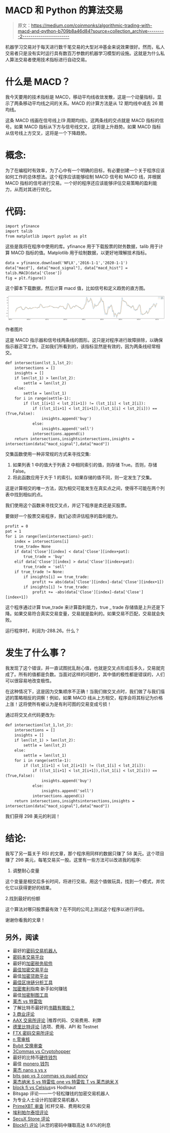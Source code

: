 # MACD 和 Python 的算法交易

> 原文：<https://medium.com/coinmonks/algorithmic-trading-with-macd-and-python-b709b8a46d84?source=collection_archive---------2----------------------->

机器学习交易对于每天进行数千笔交易的大型对冲基金来说效果很好。然而，私人交易者只是没有实时运行具有数百万参数的机器学习模型的设施。这就是为什么私人算法交易者使用技术指标进行自动交易。

# 什么是 MACD？

我今天要用的技术指标是 MACD，移动平均线收敛发散，这是一个动量指标，显示了两条移动平均线之间的关系。MACD 的计算方法是从 12 期均线中减去 26 期均线。

这条 MACD 线画在信号线上(9 周期均线)。这两条线的交点就是 MACD 指标的信号。如果 MACD 指标从下方与信号线交叉，这将是上升趋势。如果 MACD 指标从信号线上方交叉，这将是一个下降趋势。

# 概念:

为了在编程时有效率，为了心中有一个明确的目标，有必要创建一个关于程序应该如何工作的总体想法。这个程序应该能够绘制 MACD 信号和 MACD 线，并根据 MACD 指标的信号进行交易。一个好的程序还应该能够评估交易策略的盈利能力，从而对其进行优化。

# 代码:

```
import yfinance
import talib
from matplotlib import pyplot as plt
```

这些是我将在程序中使用的库。yfinance 用于下载股票的财务数据，talib 用于计算 MACD 指标的值。Matplotlib 用于绘制数据，以更好地理解技术指标。

```
data = yfinance.download('NFLX','2016-1-1','2020-1-1')
data["macd"], data["macd_signal"], data["macd_hist"] = talib.MACD(data['Close'])
fig = plt.figure()
```

这个脚本下载数据，然后计算 macd 值，比如信号和定义趋势的直方图。

![](img/6c6167302dc824c62a73632ee31fa010.png)

作者图片

这是 MACD 指示器和信号线两条线的图形。这只是对程序进行故障排除，以确保指示器正常工作。正如我们所看到的，该指标显然是有效的，因为两条线经常相交。

```
def intersection(lst_1,lst_2):
    intersections = []
    insights = []
    if len(lst_1) > len(lst_2):
        settle = len(lst_2)
    else:
        settle = len(lst_1)
    for i in range(settle-1):
        if (lst_1[i+1] < lst_2[i+1]) != (lst_1[i] < lst_2[i]):
            if ((lst_1[i+1] < lst_2[i+1]),(lst_1[i] < lst_2[i])) == (True,False):
                insights.append('buy')
            else:
                insights.append('sell')
            intersections.append(i)
    return intersections,insightsintersections,insights = intersection(data["macd_signal"],data["macd"])
```

交集函数使用一种非常规的方式来寻找交集:

1.  如果列表 1 中的值大于列表 2 中相同索引的值，则存储 True。否则，存储 False。
2.  将此函数应用于大于 1 的索引。如果存储的值不同，则一定发生了交集。

这是计算相交的唯一方法，因为相交可能发生在真实点之间，使得不可能在两个列表中找到相似的点。

我们使用这个函数来寻找交叉点，并记下程序是卖还是买股票。

要做好一个股票交易程序，我们必须评估程序的盈利能力。

```
profit = 0
pat = 1
for i in range(len(intersections)-pat):
    index = intersections[i]
    true_trade= None
    if data['Close'][index] < data['Close'][index+pat]:
        true_trade = 'buy'
    elif data['Close'][index] > data['Close'][index+pat]:
        true_trade = 'sell'
    if true_trade != None:
        if insights[i] == true_trade:
            profit += abs(data['Close'][index]-data['Close'][index+1]) 
        if insights[i] != true_trade:
            profit += -abs(data['Close'][index]-data['Close'][index+1])
```

这个程序通过计算 true_trade 来计算盈利能力，true _ trade 存储值是上升还是下降。如果交易符合真实交易变量，交易就是盈利的。如果交易不匹配，交易就会失败。

运行程序时，利润为-288.26。什么？

# 发生了什么事？

我发现了这个错误，并一直试图扰乱耐心值，也就是交叉点形成后多久，交易就完成了。所有的值都是负数。当面对这样的问题时，其中值的极性都是错误的，人们可以很容易地改变极性。

在这种情况下，这是因为交集顺序不正确！当我们做交叉点时，我们做了与我们描述的策略相反的洞察！例如，如果 MACD 线从上方相交，程序会将其标记为价格上涨！这将使所有被认为是有利可图的交易变成亏损！

通过将交叉点代码更改为:

```
def intersection(lst_1,lst_2):
    intersections = []
    insights = []
    if len(lst_1) > len(lst_2):
        settle = len(lst_2)
    else:
        settle = len(lst_1)
    for i in range(settle-1):
        if (lst_1[i+1] < lst_2[i+1]) != (lst_1[i] < lst_2[i]):
            if ((lst_1[i+1] < lst_2[i+1]),(lst_1[i] < lst_2[i])) == (True,False):
                insights.append('buy')
            else:
                insights.append('sell')
            intersections.append(i)
    return intersections,insightsintersections,insights = intersection(data["macd_signal"],data["macd"])
```

我们获得 298 美元的利润！

# 结论:

我写了另一篇关于 RSI 的文章，那个程序用同样的数据只赚了 58 美元。这个项目赚了 298 美元，每笔交易买一股。这里有一些方法可以改进我的程序:

1.  调整耐心变量

这个变量是相交后多长时间，将进行交易。用这个值做玩具，找到一个模式，并优化它以获得更好的结果。

2.找到最好的份额

这个算法对哪只股票最有效？在不同的公司上测试这个程序以进行评估。

谢谢你看我的文章！

## 另外，阅读

*   最好的[密码交易机器人](/coinmonks/crypto-trading-bot-c2ffce8acb2a)
*   [密码本交易平台](/coinmonks/top-10-crypto-copy-trading-platforms-for-beginners-d0c37c7d698c)
*   最好的[加密税务软件](/coinmonks/best-crypto-tax-tool-for-my-money-72d4b430816b)
*   [最佳加密交易平台](/coinmonks/the-best-crypto-trading-platforms-in-2020-the-definitive-guide-updated-c72f8b874555)
*   最佳[加密贷款平台](/coinmonks/top-5-crypto-lending-platforms-in-2020-that-you-need-to-know-a1b675cec3fa)
*   [最佳区块链分析工具](https://bitquery.io/blog/best-blockchain-analysis-tools-and-software)
*   [加密套利](/coinmonks/crypto-arbitrage-guide-how-to-make-money-as-a-beginner-62bfe5c868f6)指南:新手如何赚钱
*   最佳[加密制图工具](/coinmonks/what-are-the-best-charting-platforms-for-cryptocurrency-trading-85aade584d80)
*   [莱杰 vs 特雷佐](/coinmonks/ledger-vs-trezor-best-hardware-wallet-to-secure-cryptocurrency-22c7a3fd391e)
*   了解比特币最好的[书籍有哪些？](/coinmonks/what-are-the-best-books-to-learn-bitcoin-409aeb9aff4b)
*   [3 商业评论](/coinmonks/3commas-review-an-excellent-crypto-trading-bot-2020-1313a58bec92)
*   [AAX 交易所评论](/coinmonks/aax-exchange-review-2021-67c5ea09330c) |推荐代码、交易费用、利弊
*   [德里比特评论](/coinmonks/deribit-review-options-fees-apis-and-testnet-2ca16c4bbdb2) |选项、费用、API 和 Testnet
*   [FTX 密码交易所评论](/coinmonks/ftx-crypto-exchange-review-53664ac1198f)
*   [n 零审核](/coinmonks/ngrave-zero-review-c465cf8307fc)
*   [Bybit 交换审查](/coinmonks/bybit-exchange-review-dbd570019b71)
*   [3Commas vs Cryptohopper](/coinmonks/cryptohopper-vs-3commas-vs-shrimpy-a2c16095b8fe)
*   最好的比特币[硬件钱包](/coinmonks/the-best-cryptocurrency-hardware-wallets-of-2020-e28b1c124069?source=friends_link&sk=324dd9ff8556ab578d71e7ad7658ad7c)
*   最佳 [monero 钱包](https://blog.coincodecap.com/best-monero-wallets)
*   [莱杰 nano s vs x](https://blog.coincodecap.com/ledger-nano-s-vs-x)
*   [bits gap vs 3 commas vs quad ency](https://blog.coincodecap.com/bitsgap-3commas-quadency)
*   [莱杰纳米 S vs 特雷佐 one vs 特雷佐 T vs 莱杰纳米 X](https://blog.coincodecap.com/ledger-nano-s-vs-trezor-one-ledger-nano-x-trezor-t)
*   [block fi vs Celsius](/coinmonks/blockfi-vs-celsius-vs-hodlnaut-8a1cc8c26630)vs Hodlnaut
*   Bitsgap 评论——一个轻松赚钱的加密交易机器人
*   为专业人士设计的加密交易机器人
*   [PrimeXBT 审查](/coinmonks/primexbt-review-88e0815be858) |杠杆交易、费用和交易
*   [埃利帕尔泰坦评论](/coinmonks/ellipal-titan-review-85e9071dd029)
*   [SecuX Stone 评论](https://blog.coincodecap.com/secux-stone-hardware-wallet-review)
*   [BlockFi 评论](/coinmonks/blockfi-review-53096053c097) |从您的密码中赚取高达 8.6%的利息